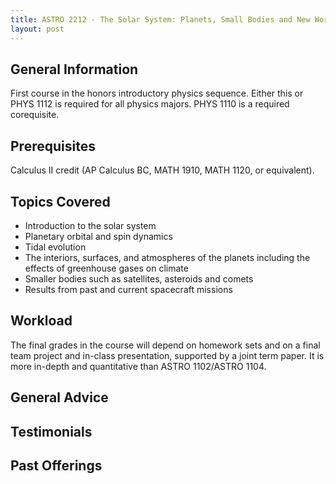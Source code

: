 ```yaml
---
title: ASTRO 2212 - The Solar System: Planets, Small Bodies and New Worlds
layout: post
---
```


<link rel="stylesheet" href="../main.css">

## General Information

First course in the honors introductory physics sequence. Either this or PHYS 1112 is required for all physics majors. 
PHYS 1110 is a required corequisite.

## Prerequisites

Calculus II credit (AP Calculus BC, MATH 1910, MATH 1120, or equivalent).

## Topics Covered

  - Introduction to the solar system
  - Planetary orbital and spin dynamics
  - Tidal evolution
  - The interiors, surfaces, and atmospheres of the planets including the effects of greenhouse gases on climate
  - Smaller bodies such as satellites, asteroids and comets
  - Results from past and current spacecraft missions

## Workload

The final grades in the course will depend on homework sets and on a final team project and in-class presentation, supported by a joint term paper. It is more in-depth and quantitative than ASTRO 1102/ASTRO 1104.

## General Advice


## Testimonials


## Past Offerings

